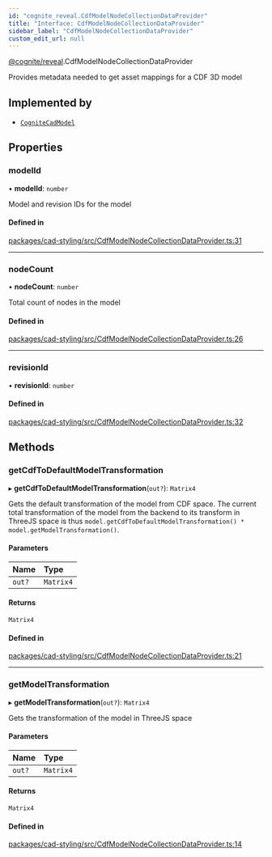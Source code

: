 ```yaml
---
id: "cognite_reveal.CdfModelNodeCollectionDataProvider"
title: "Interface: CdfModelNodeCollectionDataProvider"
sidebar_label: "CdfModelNodeCollectionDataProvider"
custom_edit_url: null
---
```


[@cognite/reveal](../modules/cognite_reveal.md).CdfModelNodeCollectionDataProvider

Provides metadata needed to get asset mappings for a CDF 3D model

## Implemented by

- [`CogniteCadModel`](../classes/cognite_reveal.CogniteCadModel.md)

## Properties

### modelId

• **modelId**: `number`

Model and revision IDs for the model

#### Defined in

[packages/cad-styling/src/CdfModelNodeCollectionDataProvider.ts:31](https://github.com/cognitedata/reveal/blob/09f51630/viewer/packages/cad-styling/src/CdfModelNodeCollectionDataProvider.ts#L31)

___

### nodeCount

• **nodeCount**: `number`

Total count of nodes in the model

#### Defined in

[packages/cad-styling/src/CdfModelNodeCollectionDataProvider.ts:26](https://github.com/cognitedata/reveal/blob/09f51630/viewer/packages/cad-styling/src/CdfModelNodeCollectionDataProvider.ts#L26)

___

### revisionId

• **revisionId**: `number`

#### Defined in

[packages/cad-styling/src/CdfModelNodeCollectionDataProvider.ts:32](https://github.com/cognitedata/reveal/blob/09f51630/viewer/packages/cad-styling/src/CdfModelNodeCollectionDataProvider.ts#L32)

## Methods

### getCdfToDefaultModelTransformation

▸ **getCdfToDefaultModelTransformation**(`out?`): `Matrix4`

Gets the default transformation of the model from CDF space.
The current total transformation of the model from the backend to its transform in ThreeJS space
is thus `model.getCdfToDefaultModelTransformation() * model.getModelTransformation()`.

#### Parameters

| Name | Type |
| :------ | :------ |
| `out?` | `Matrix4` |

#### Returns

`Matrix4`

#### Defined in

[packages/cad-styling/src/CdfModelNodeCollectionDataProvider.ts:21](https://github.com/cognitedata/reveal/blob/09f51630/viewer/packages/cad-styling/src/CdfModelNodeCollectionDataProvider.ts#L21)

___

### getModelTransformation

▸ **getModelTransformation**(`out?`): `Matrix4`

Gets the transformation of the model in ThreeJS space

#### Parameters

| Name | Type |
| :------ | :------ |
| `out?` | `Matrix4` |

#### Returns

`Matrix4`

#### Defined in

[packages/cad-styling/src/CdfModelNodeCollectionDataProvider.ts:14](https://github.com/cognitedata/reveal/blob/09f51630/viewer/packages/cad-styling/src/CdfModelNodeCollectionDataProvider.ts#L14)
